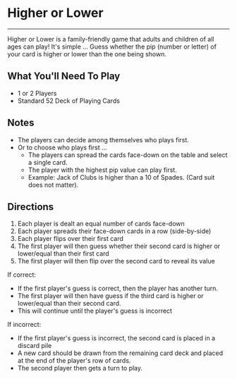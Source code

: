 # Higher or Lower
___

Higher or Lower is a family-friendly game that adults and children of all ages can play!
It's simple ... Guess whether the pip (number or letter) of your card is higher or lower than the one being shown.

## What You'll Need To Play
- 1 or 2 Players
- Standard 52 Deck of Playing Cards

## Notes
- The players can decide among themselves who plays first.
- Or to choose who plays first ...
    - The players can spread the cards face-down on the table and select a single card.
    - The player with the highest pip value can play first.
    - Example: Jack of Clubs is higher than a 10 of Spades. (Card suit does not matter).

## Directions
1. Each player is dealt an equal number of cards face-down
2. Each player spreads their face-down cards in a row (side-by-side)
3. Each player flips over their first card
4. The first player will then guess whether their second card is higher or lower/equal than their first card
5. The first player will then flip over the second card to reveal its value

If correct:
- If the first player's guess is correct, then the player has another turn.
- The first player will then have guess if the third card is higher or lower/equal than their second card.
- This will continue until the player's guess is incorrect

If incorrect:
- If the first player's guess is incorrect, the second card is placed in a discard pile
- A new card should be drawn from the remaining card deck and placed at the end of the player's row of cards.
- The second player then gets a turn to play.
